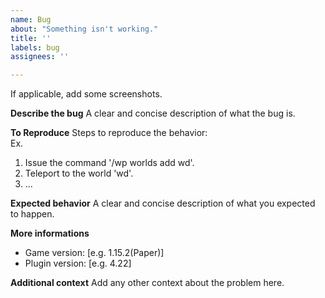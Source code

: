 ```yaml
---
name: Bug
about: "Something isn't working."
title: ''
labels: bug
assignees: ''

---
```


If applicable, add some screenshots.

**Describe the bug**
A clear and concise description of what the bug is.

**To Reproduce**
Steps to reproduce the behavior:  
Ex.
1. Issue the command '/wp worlds add wd'.
2. Teleport to the world 'wd'.
3. ...

**Expected behavior**
A clear and concise description of what you expected to happen.

**More informations**
 - Game version: [e.g. 1.15.2(Paper)]
 - Plugin version: [e.g. 4.22]

**Additional context**
Add any other context about the problem here.
